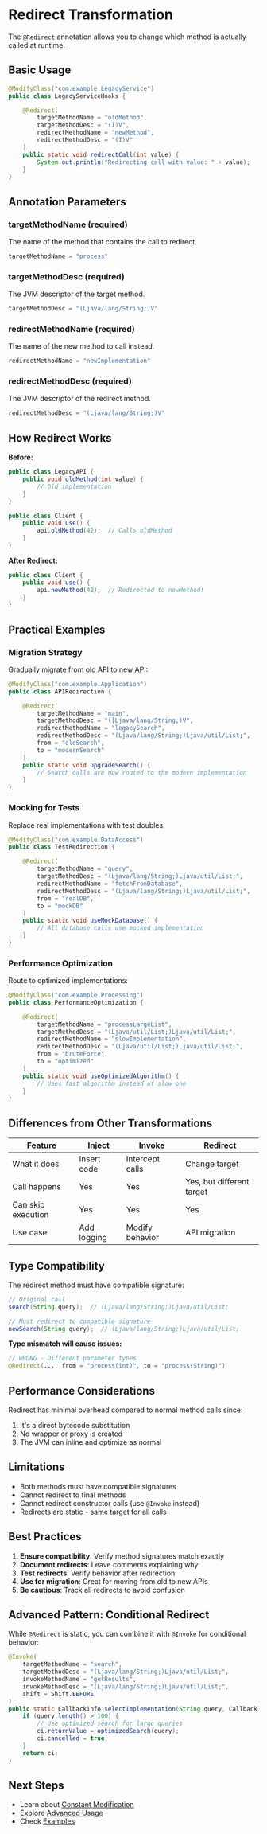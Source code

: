 # Redirect Transformation

The `@Redirect` annotation allows you to change which method is actually called at runtime.

## Basic Usage

```java
@ModifyClass("com.example.LegacyService")
public class LegacyServiceHooks {

    @Redirect(
        targetMethodName = "oldMethod",
        targetMethodDesc = "(I)V",
        redirectMethodName = "newMethod",
        redirectMethodDesc = "(I)V"
    )
    public static void redirectCall(int value) {
        System.out.println("Redirecting call with value: " + value);
    }
}
```

## Annotation Parameters

### targetMethodName (required)

The name of the method that contains the call to redirect.

```java
targetMethodName = "process"
```

### targetMethodDesc (required)

The JVM descriptor of the target method.

```java
targetMethodDesc = "(Ljava/lang/String;)V"
```

### redirectMethodName (required)

The name of the new method to call instead.

```java
redirectMethodName = "newImplementation"
```

### redirectMethodDesc (required)

The JVM descriptor of the redirect method.

```java
redirectMethodDesc = "(Ljava/lang/String;)V"
```

## How Redirect Works

**Before:**
```java
public class LegacyAPI {
    public void oldMethod(int value) {
        // Old implementation
    }
}

public class Client {
    public void use() {
        api.oldMethod(42);  // Calls oldMethod
    }
}
```

**After Redirect:**
```java
public class Client {
    public void use() {
        api.newMethod(42);  // Redirected to newMethod!
    }
}
```

## Practical Examples

### Migration Strategy

Gradually migrate from old API to new API:

```java
@ModifyClass("com.example.Application")
public class APIRedirection {

    @Redirect(
        targetMethodName = "main",
        targetMethodDesc = "([Ljava/lang/String;)V",
        redirectMethodName = "legacySearch",
        redirectMethodDesc = "(Ljava/lang/String;)Ljava/util/List;",
        from = "oldSearch",
        to = "modernSearch"
    )
    public static void upgradeSearch() {
        // Search calls are now routed to the modern implementation
    }
}
```

### Mocking for Tests

Replace real implementations with test doubles:

```java
@ModifyClass("com.example.DataAccess")
public class TestRedirection {

    @Redirect(
        targetMethodName = "query",
        targetMethodDesc = "(Ljava/lang/String;)Ljava/util/List;",
        redirectMethodName = "fetchFromDatabase",
        redirectMethodDesc = "(Ljava/lang/String;)Ljava/util/List;",
        from = "realDB",
        to = "mockDB"
    )
    public static void useMockDatabase() {
        // All database calls use mocked implementation
    }
}
```

### Performance Optimization

Route to optimized implementations:

```java
@ModifyClass("com.example.Processing")
public class PerformanceOptimization {

    @Redirect(
        targetMethodName = "processLargeList",
        targetMethodDesc = "(Ljava/util/List;)Ljava/util/List;",
        redirectMethodName = "slowImplementation",
        redirectMethodDesc = "(Ljava/util/List;)Ljava/util/List;",
        from = "bruteForce",
        to = "optimized"
    )
    public static void useOptimizedAlgorithm() {
        // Uses fast algorithm instead of slow one
    }
}
```

## Differences from Other Transformations

| Feature | Inject | Invoke | Redirect |
|---------|--------|--------|----------|
| What it does | Insert code | Intercept calls | Change target |
| Call happens | Yes | Yes | Yes, but different target |
| Can skip execution | Yes | Yes | Yes |
| Use case | Add logging | Modify behavior | API migration |

## Type Compatibility

The redirect method must have compatible signature:

```java
// Original call
search(String query);  // (Ljava/lang/String;)Ljava/util/List;

// Must redirect to compatible signature
newSearch(String query);  // (Ljava/lang/String;)Ljava/util/List;
```

**Type mismatch will cause issues:**
```java
// WRONG - Different parameter types
@Redirect(..., from = "process(int)", to = "process(String)")
```

## Performance Considerations

Redirect has minimal overhead compared to normal method calls since:

1. It's a direct bytecode substitution
2. No wrapper or proxy is created
3. The JVM can inline and optimize as normal

## Limitations

- Both methods must have compatible signatures
- Cannot redirect to final methods
- Cannot redirect constructor calls (use `@Invoke` instead)
- Redirects are static - same target for all calls

## Best Practices

1. **Ensure compatibility**: Verify method signatures match exactly
2. **Document redirects**: Leave comments explaining why
3. **Test redirects**: Verify behavior after redirection
4. **Use for migration**: Great for moving from old to new APIs
5. **Be cautious**: Track all redirects to avoid confusion

## Advanced Pattern: Conditional Redirect

While `@Redirect` is static, you can combine it with `@Invoke` for conditional behavior:

```java
@Invoke(
    targetMethodName = "search",
    targetMethodDesc = "(Ljava/lang/String;)Ljava/util/List;",
    invokeMethodName = "getResults",
    invokeMethodDesc = "(Ljava/lang/String;)Ljava/util/List;",
    shift = Shift.BEFORE
)
public static CallbackInfo selectImplementation(String query, CallbackInfo ci) {
    if (query.length() > 100) {
        // Use optimized search for large queries
        ci.returnValue = optimizedSearch(query);
        ci.cancelled = true;
    }
    return ci;
}
```

## Next Steps

- Learn about [Constant Modification](./constant-modification.md)
- Explore [Advanced Usage](./advanced-usage.md)
- Check [Examples](./examples.md)
